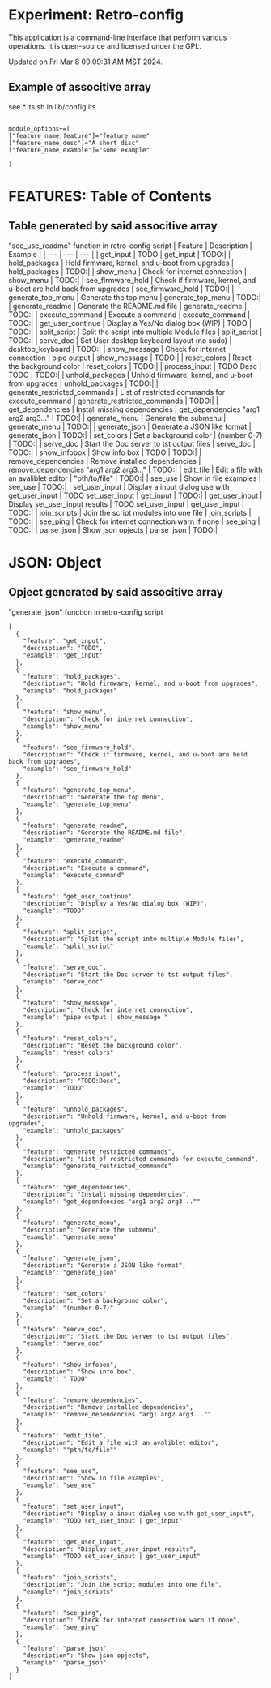 # Experiment: Retro-config
This application is a command-line interface that perform various operations. It is open-source and licensed under the GPL.
 
Updated on Fri Mar  8 09:09:31 AM MST 2024.

## Example of associtive array 
see *.its.sh in lib/config.its
~~~

module_options+=( 
["feature_name,feature"]="feature_name"
["feature_name,desc"]="A short disc"
["feature_name,example"]="some example"

)

~~~

# FEATURES: Table of Contents
## Table generated by said associtive array
"see_use_readme" function in retro-config script
| Feature | Description | Example |
| --- | --- | --- |
| get_input | TODO | get_input | TODO:|
| hold_packages | Hold firmware, kernel, and u-boot from upgrades | hold_packages | TODO:|
| show_menu | Check for internet connection | show_menu | TODO:|
| see_firmware_hold | Check if firmware, kernel, and u-boot are held back from upgrades | see_firmware_hold | TODO:|
| generate_top_menu | Generate the top menu | generate_top_menu | TODO:|
| generate_readme | Generate the README.md file | generate_readme | TODO:|
| execute_command | Execute a command | execute_command | TODO:|
| get_user_continue | Display a Yes/No dialog box (WIP) | TODO | TODO:|
| split_script | Split the script into multiple Module files | split_script | TODO:|
| serve_doc | Set User desktop keyboard layout (no sudo) | desktop_keyboard | TODO:|
| show_message | Check for internet connection | pipe output | show_message  | TODO:|
| reset_colors | Reset the background color | reset_colors | TODO:|
| process_input | TODO:Desc | TODO | TODO:|
| unhold_packages | Unhold firmware, kernel, and u-boot from upgrades | unhold_packages | TODO:|
| generate_restricted_commands | List of restricted commands for execute_command | generate_restricted_commands | TODO:|
| get_dependencies | Install missing dependencies | get_dependencies "arg1 arg2 arg3..." | TODO:|
| generate_menu | Generate the submenu | generate_menu | TODO:|
| generate_json | Generate a JSON like format | generate_json | TODO:|
| set_colors | Set a background color | (number 0-7) | TODO:|
| serve_doc | Start the Doc server to tst output files | serve_doc | TODO:|
| show_infobox | Show info box |  TODO | TODO:|
| remove_dependencies | Remove installed dependencies | remove_dependencies "arg1 arg2 arg3..." | TODO:|
| edit_file | Edit a file with an avaliblet editor | "pth/to/file" | TODO:|
| see_use | Show in file examples | see_use | TODO:|
| set_user_input | Display a input dialog use with get_user_input | TODO set_user_input | get_input | TODO:|
| get_user_input | Display set_user_input results | TODO set_user_input | get_user_input | TODO:|
| join_scripts | Join the script modules into one file | join_scripts | TODO:|
| see_ping | Check for internet connection warn if none | see_ping | TODO:|
| parse_json | Show json opjects | parse_json | TODO:|

# JSON: Object
## Opject generated by said associtive array
"generate_json" function in retro-config script
~~~ 
[
  {
    "feature": "get_input",
    "description": "TODO",
    "example": "get_input"
  },
  {
    "feature": "hold_packages",
    "description": "Hold firmware, kernel, and u-boot from upgrades",
    "example": "hold_packages"
  },
  {
    "feature": "show_menu",
    "description": "Check for internet connection",
    "example": "show_menu"
  },
  {
    "feature": "see_firmware_hold",
    "description": "Check if firmware, kernel, and u-boot are held back from upgrades",
    "example": "see_firmware_hold"
  },
  {
    "feature": "generate_top_menu",
    "description": "Generate the top menu",
    "example": "generate_top_menu"
  },
  {
    "feature": "generate_readme",
    "description": "Generate the README.md file",
    "example": "generate_readme"
  },
  {
    "feature": "execute_command",
    "description": "Execute a command",
    "example": "execute_command"
  },
  {
    "feature": "get_user_continue",
    "description": "Display a Yes/No dialog box (WIP)",
    "example": "TODO"
  },
  {
    "feature": "split_script",
    "description": "Split the script into multiple Module files",
    "example": "split_script"
  },
  {
    "feature": "serve_doc",
    "description": "Start the Doc server to tst output files",
    "example": "serve_doc"
  },
  {
    "feature": "show_message",
    "description": "Check for internet connection",
    "example": "pipe output | show_message "
  },
  {
    "feature": "reset_colors",
    "description": "Reset the background color",
    "example": "reset_colors"
  },
  {
    "feature": "process_input",
    "description": "TODO:Desc",
    "example": "TODO"
  },
  {
    "feature": "unhold_packages",
    "description": "Unhold firmware, kernel, and u-boot from upgrades",
    "example": "unhold_packages"
  },
  {
    "feature": "generate_restricted_commands",
    "description": "List of restricted commands for execute_command",
    "example": "generate_restricted_commands"
  },
  {
    "feature": "get_dependencies",
    "description": "Install missing dependencies",
    "example": "get_dependencies "arg1 arg2 arg3...""
  },
  {
    "feature": "generate_menu",
    "description": "Generate the submenu",
    "example": "generate_menu"
  },
  {
    "feature": "generate_json",
    "description": "Generate a JSON like format",
    "example": "generate_json"
  },
  {
    "feature": "set_colors",
    "description": "Set a background color",
    "example": "(number 0-7)"
  },
  {
    "feature": "serve_doc",
    "description": "Start the Doc server to tst output files",
    "example": "serve_doc"
  },
  {
    "feature": "show_infobox",
    "description": "Show info box",
    "example": " TODO"
  },
  {
    "feature": "remove_dependencies",
    "description": "Remove installed dependencies",
    "example": "remove_dependencies "arg1 arg2 arg3...""
  },
  {
    "feature": "edit_file",
    "description": "Edit a file with an avaliblet editor",
    "example": ""pth/to/file""
  },
  {
    "feature": "see_use",
    "description": "Show in file examples",
    "example": "see_use"
  },
  {
    "feature": "set_user_input",
    "description": "Display a input dialog use with get_user_input",
    "example": "TODO set_user_input | get_input"
  },
  {
    "feature": "get_user_input",
    "description": "Display set_user_input results",
    "example": "TODO set_user_input | get_user_input"
  },
  {
    "feature": "join_scripts",
    "description": "Join the script modules into one file",
    "example": "join_scripts"
  },
  {
    "feature": "see_ping",
    "description": "Check for internet connection warn if none",
    "example": "see_ping"
  },
  {
    "feature": "parse_json",
    "description": "Show json opjects",
    "example": "parse_json"
  }
]

~~~

